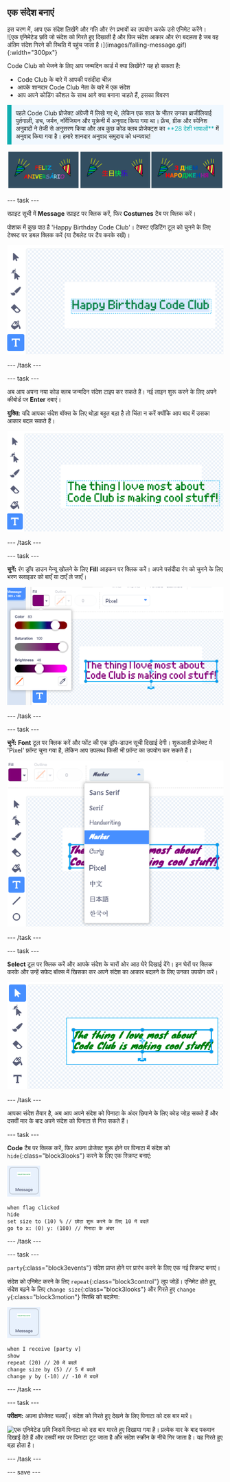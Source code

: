 ## एक संदेश बनाएं

<div style="display: flex; flex-wrap: wrap">
<div style="flex-basis: 200px; flex-grow: 1; margin-right: 15px;">
इस चरण में, आप एक संदेश लिखेंगे और गति और रंग प्रभावों का उपयोग करके उसे एनिमेट करेंगे। 
</div>
<div>
![एक एनिमेटेड छवि जो संदेश को गिरते हुए दिखाती है और फिर संदेश आकार और रंग बदलता है जब वह अंतिम संदेश गिरने की स्थिति में पहुंच जाता है।](images/falling-message.gif){:width="300px"}
</div>
</div>

Code Club को भेजने के लिए आप जन्मदिन कार्ड में क्या लिखेंगे? यह हो सकता है:
+ Code Club के बारे में आपकी पसंदीदा चीज़
+ आपके शानदार Code Club नेता के बारे में एक संदेश
+ आप अपने कोडिंग कौशल के साथ आगे क्या बनाना चाहते हैं, इसका विवरण

<p style="border-left: solid; border-width:10px; border-color: #0faeb0; background-color: aliceblue; padding: 10px;">
पहले Code Club प्रोजेक्ट अंग्रेजी में लिखे गए थे, लेकिन एक साल के भीतर उनका ब्राजीलियाई पुर्तगाली, डच, जर्मन, नॉर्वेजियन और यूक्रेनी में अनुवाद किया गया था। फ्रेंच, ग्रीक और स्पेनिश अनुवादों ने तेजी से अनुसरण किया और अब कुछ कोड क्लब प्रोजेक्ट्स का <span style="color: #0faeb0">**28 देशी भाषाओं**</span> में अनुवाद किया गया है। हमारे शानदार अनुवाद समुदाय को धन्यवाद!

![अनेक चित्र विभिन्न देशी भाषाओं में जन्मदिन मुबारक कह रहे हैं।](images/birthday-languages.png)
</p>

--- task ---

स्प्राइट सूची में **Message** स्प्राइट पर क्लिक करें, फिर **Costumes** टैब पर क्लिक करें।

पोशाक में कुछ पाठ है 'Happy Birthday Code Club'। टेक्स्ट एडिटिंग टूल को चुनने के लिए टेक्स्ट पर डबल क्लिक करें (या टैबलेट पर टैप करके रखें)।

![टेक्स्ट टूल के साथ कॉस्ट्यूम एडिटर चयनित और टेक्स्ट हाइलाइट किया गया।](images/text-edit.png)

--- /task ---

--- task ---

अब आप अपना नया कोड क्लब जन्मदिन संदेश टाइप कर सकते हैं। नई लाइन शुरू करने के लिए अपने कीबोर्ड पर **Enter** दबाएं।

**युक्ति:** यदि आपका संदेश बॉक्स के लिए थोड़ा बहुत बड़ा है तो चिंता न करें क्योंकि आप बाद में उसका आकार बदल सकते हैं।

![टेक्स्ट एडिटर एक नया संदेश दिखा रहा है जो पुराने संदेश के स्थान पर टाइप किया गया है।](images/new-text.png)

--- /task ---

--- task ---

**चुनें:** रंग ड्रॉप डाउन मेन्यू खोलने के लिए **Fill** आइकन पर क्लिक करें। अपने पसंदीदा रंग को चुनने के लिए भरण स्लाइडर को बाएँ या दाएँ ले जाएँ।

![रंग, संतृप्ति और चमक के लिए स्लाइडर के साथ Fill ड्रॉप डाउन मेन्यू। संदेश हरे से बैंगनी में बदल गया है।](images/font-colour.png)

--- /task ---

--- task ---

**चुनें:** **Font** टूल पर क्लिक करें और फोंट की एक ड्रॉप-डाउन सूची दिखाई देगी। शुरूआती प्रोजेक्ट में 'Pixel' फ़ॉन्ट चुना गया है, लेकिन आप उपलब्ध किसी भी फ़ॉन्ट का उपयोग कर सकते हैं।

![Font ड्रॉप डाउन मेन्यू जो अलग-अलग फ़ॉन्ट्स का विकल्प दिखा रहा है। 'Marker' फ़ॉन्ट को चुना गया है।](images/font-type.png)

--- /task ---

--- task ---

**Select** टूल पर क्लिक करें और आपके संदेश के चारों ओर आठ घेरे दिखाई देंगे। इन घेरों पर क्लिक करके और उन्हें सफेद बॉक्स में खिसका कर अपने संदेश का आकार बदलने के लिए उनका उपयोग करें।

![Select टूल हाइलाइट किया गया है और संदेश के प्रत्येक कोने में और केंद्रीय ऊर्ध्वाधर और क्षैतिज छेदक बिंदुओं पर छोटे वृत्त हैं ताकि इसे कई दिशाओं में आकार दिया जा सके।](images/resize-message.png)

--- /task ---

आपका संदेश तैयार है, अब आप अपने संदेश को पिनाटा के अंदर छिपाने के लिए कोड जोड़ सकते हैं और दसवीं मार के बाद अपने संदेश को पिनाटा से गिरा सकते हैं।

--- task ---

**Code** टैब पर क्लिक करें, फिर अपना प्रोजेक्ट शुरू होने पर पिनाटा में संदेश को `hide`{:class="block3looks"} करने के लिए एक स्क्रिप्ट बनाएं:

![संदेश स्प्राइट आइकन।](images/message-sprite.png)

```blocks3
when flag clicked
hide
set size to (10) % // छोटा शुरू करने के लिए 10 में बदलें
go to x: (0) y: (100) // पिनाटा के अंदर
```

--- /task ---

--- task ---

`party`{:class="block3events"} संदेश प्राप्त होने पर प्रारंभ करने के लिए एक नई स्क्रिप्ट बनाएं।

संदेश को एनिमेट करने के लिए `repeat`{:class="block3control"} लूप जोड़ें। एनिमेट होते हुए, संदेश बढ़ने के लिए `change size`{:class="block3looks"} और गिरते हुए `change y`{:class="block3motion"} स्तिथि को बदलेगा:

![संदेश स्प्राइट आइकन।](images/message-sprite.png)

```blocks3
when I receive [party v]
show
repeat (20) // 20 में बदलें
change size by (5) // 5 में बदलें
change y by (-10) // -10 में बदलें
```

--- /task ---

--- task ---

**परीक्षण:** अपना प्रोजेक्ट चलाएँ। संदेश को गिरते हुए देखने के लिए पिनाटा को दस बार मारें।

![एक एनिमेटेड छवि जिसमें पिनाटा को दस बार मारते हुए दिखाया गया है। प्रत्येक मार के बाद पकवान दिखाई देते हैं और दसवीं मार पर पिनाटा टूट जाता है और संदेश स्क्रीन के नीचे गिर जाता है। यह गिरते हुए बड़ा होता है।](images/falling-message.gif)

--- /task ---

--- save ---

